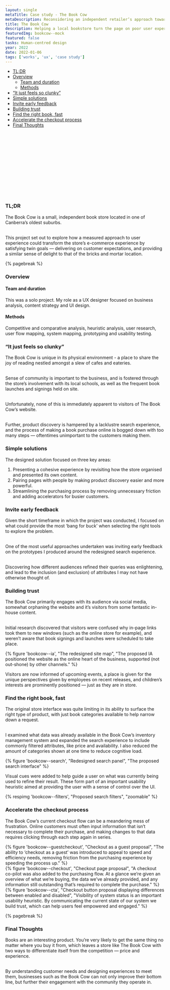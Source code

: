 ```yaml
---
layout: single
metaTitle: Case study - The Book Cow
metaDescription: Reconsidering an independent retailer’s approach toward e-commerce.
title: The Book Cow
description: Helping a local bookstore turn the page on poor user experience.
featuredImg: bookcow--mock
featured: false
tasks: Human-centred design
year: 2022
date: 2022-01-06
tags: ['works', 'ux', 'case study']
---
```


<nav class="toc hidden lg:block lg:sticky lg:top-10 mt-10 col-span-2">

- [TL;DR](#tldr)
- [Overview](#overview)
  - [Team and duration](#team-and-duration)
  - [Methods](#methods)
- [“It just feels so clunky”](#it-just-feels-so-clunky)
- [Simple solutions](#simple-solutions)
- [Invite early feedback](#invite-early-feedback)
- [Building trust](#building-trust)
- [Find the right book, fast](#find-the-right-book-fast)
- [Accelerate the checkout process](#accelerate-the-checkout-process)
- [Final Thoughts](#final-thoughts)

<svg class="toc-marker" width="200" height="200" xmlns="http://www.w3.org/2000/svg">
  <path stroke="#444" stroke-width="3" fill="transparent" stroke-dasharray="0, 0, 0, 1000" stroke-linecap="round" stroke-linejoin="round" transform="translate(-0.5, -0.5)" />
</svg>

</nav>

<div class="col-start-3 col-end-9">

<div class="col-start-3 col-end-9">

  ### TL;DR

  The Book Cow is a small, independent book store located in one of Canberra’s oldest suburbs.

  <br>This project set out to explore how a measured approach to user experience could transform the store’s e-commerce experience by satisfying twin goals — delivering on customer expectations, and providing a similar sense of delight to that of the bricks and mortar location.

  {% pagebreak %}

</div>


<div class="col-start-3 col-end-9">

  ### Overview

  #### Team and duration

  This was a solo project. My role as a UX designer focused on business analysis, content strategy and UI design.

  #### Methods

  Competitive and comparative analysis, heuristic analysis, user research, user flow mapping, system mapping, prototyping and usability testing.

</div>

<div class="col-start-3 col-end-9">

  ### “It just feels so clunky”

  The Book Cow is unique in its physical environment - a place to share the joy of reading nestled amongst a slew of cafes and eateries.

  <br>Sense of community is important to the business, and is fostered through the store’s involvement with its local schools, as well as the frequent book launches and signings held on site.

  <br>Unfortunately, none of this is immediately apparent to visitors of The Book Cow’s website.

  <br>Further, product discovery is hampered by a lacklustre search experience, and the process of making a book purchase online is bogged down with too many steps — oftentimes unimportant to the customers making them.

</div>

<div class="col-start-3 col-end-9">

  ### Simple solutions

  The designed solution focused on three key areas:
  1. Presenting a cohesive experience by revisiting how the store organised and presented its own content.
  2. Pairing pages with people by making product discovery easier and more powerful.
  3. Streamlining the purchasing process by removing unnecessary friction and adding accelerators for busier customers.

</div>

<div class="col-start-3 col-end-9">

  ### Invite early feedback

  Given the short timeframe in which the project was conducted, I focused on what could provide the most ‘bang for buck’ when selecting the right tools to explore the problem.

  <br>One of the most useful approaches undertaken was inviting early feedback on the prototypes I produced around the redesigned search experience.

  <br>Discovering how different audiences refined their queries was enlightening, and lead to the inclusion (and exclusion) of attributes I may not have otherwise thought of.

</div>

<div class="col-start-3 col-end-9">

  ### Building trust

  The Book Cow primarily engages with its audience via social media, somewhat orphaning the website and it’s visitors from some fantastic in-house content.

  <br>Initial research discovered that visitors were confused why in-page links took them to new windows (such as the online store for example), and weren’t aware that book signings and launches were scheduled to take place.

  <div class="my-10">
    {% figure 'bookcow--ia', "The redesigned site map", "The proposed IA positioned the website as the online heart of the business, supported (not out-shone) by other channels." %}
  </div>

  Visitors are now informed of upcoming events, a place is given for the unique perspectives given by employees on recent releases, and children’s interests are prominently positioned — just as they are in store.

</div>

<div class="col-start-3 col-end-9">

### Find the right book, fast

  The original store interface was quite limiting in its ability to surface the right type of product, with just book categories available to help narrow down a request.

  <br>I examined what data was already available in the Book Cow’s inventory management system and expanded the search experience to include commonly filtered attributes, like price and availability. I also reduced the amount of categories shown at one time to reduce cognitive load.

  <div class="my-10">
    {% figure 'bookcow--search', "Redesigned search panel", "The proposed search interface" %}
  </div>

  Visual cues were added to help guide a user on what was currently being used to refine their result. These form part of an important usability heuristic aimed at providing the user with a sense of control over the UI.

  <div class="mt-10">
    {% respimg 'bookcow--filters', "Proposed search filters", "zoomable" %}
  </div>



</div>

<div class="col-start-3 col-end-9">

  ### Accelerate the checkout process

  The Book Cow’s current checkout flow can be a meandering mess of frustration. Online customers must often input information that isn’t necessary to complete their purchase, and making changes to that data requires clicking through each step again in series.

  <div class="my-10">
    {% figure 'bookcow--guestcheckout', "Checkout as a guest proposal", "The ability to ‘checkout as a guest’ was introduced to appeal to speed and efficiency needs, removing friction from the purchasing experience by speeding the process up." %}
  </div>

  <div class="my-10">
    {% figure 'bookcow--checkout', "Checkout page proposal", "A checkout co-pilot was also added to the purchasing flow. At a glance we’re given an overview of what we’re buying, the data we’ve already provided, and any information still outstanding that’s required to complete the purchase." %}
  </div>

  <div class="my-10">
    {% figure 'bookcow--cta', "Checkout button proposal displaying differences between enabled and disabled", "Visibility of system status is an important usability heuristic. By communicating the current state of our system we build trust, which can help users feel empowered and engaged." %}
  </div>

  {% pagebreak %}

</div>

<div class="col-start-3 col-end-9">

  ### Final Thoughts

  Books are an interesting product. You’re very likely to get the same thing no matter where you buy it from, which leaves a store like The Book Cow with two ways to differentiate itself from the competition — price and experience.

  <br>By understanding customer needs and designing experiences to meet them, businesses such as the Book Cow can not only improve their bottom line, but further their engagement with the community they operate in.

</div>

</div>
